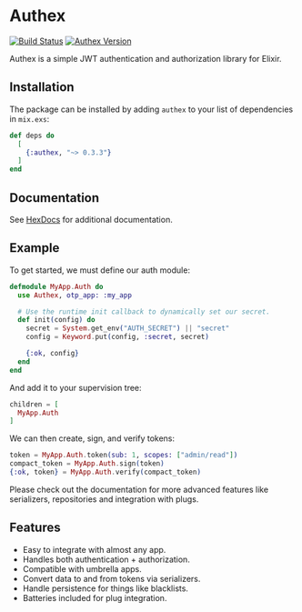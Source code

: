 # Authex

[![Build Status](https://travis-ci.org/nsweeting/authex.svg?branch=master)](https://travis-ci.org/nsweeting/authex)
[![Authex Version](https://img.shields.io/hexpm/v/authex.svg)](https://hex.pm/packages/authex)

Authex is a simple JWT authentication and authorization library for Elixir.

## Installation

The package can be installed by adding `authex` to your list of dependencies in `mix.exs`:

```elixir
def deps do
  [
    {:authex, "~> 0.3.3"}
  ]
end
```

## Documentation

See [HexDocs](https://hexdocs.pm/authex) for additional documentation.

## Example

To get started, we must define our auth module:

```elixir
defmodule MyApp.Auth do
  use Authex, otp_app: :my_app

  # Use the runtime init callback to dynamically set our secret.
  def init(config) do
    secret = System.get_env("AUTH_SECRET") || "secret"
    config = Keyword.put(config, :secret, secret)

    {:ok, config}
  end
end
```

And add it to your supervision tree:

```elixir
children = [
  MyApp.Auth
]
```

We can then create, sign, and verify tokens:

```elixir
token = MyApp.Auth.token(sub: 1, scopes: ["admin/read"])
compact_token = MyApp.Auth.sign(token)
{:ok, token} = MyApp.Auth.verify(compact_token)
```

Please check out the documentation for more advanced features like serializers,
repositories and integration with plugs.

## Features

- Easy to integrate with almost any app.
- Handles both authentication + authorization.
- Compatible with umbrella apps.
- Convert data to and from tokens via serializers.
- Handle persistence for things like blacklists.
- Batteries included for plug integration.